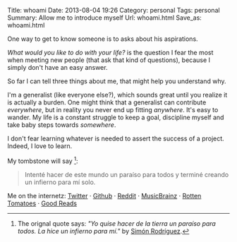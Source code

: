 Title: whoami
Date: 2013-08-04 19:26
Category: personal
Tags: personal
Summary: Allow me to introduce myself
Url: whoami.html
Save_as: whoami.html


One way to get to know someone is to asks about his aspirations.

*What would you like to do with your life?* is the question I fear the most when
meeting new people (that ask that kind of questions), because I simply don't
have an easy answer.

So far I can tell three things about me, that might help you understand why.

I'm a generalist (like everyone else?), which sounds great until you realize it
is actually a burden. One might think that a generalist can contribute
*everywhere*, but in reality you never end up fitting *anywhere*. It's easy to
wander. My life is a constant struggle to keep a goal, discipline myself and
take baby steps towards *somewhere*.

I don't fear learning whatever is needed to assert the success of a project.
Indeed, I love to learn.

My tombstone will say [^1]:

> Intenté hacer de este mundo un paraíso para todos y terminé creando un
> infierno para mí solo.

Me on the internetz:
[Twitter](https://twitter.com/hernantz/) · [Github](https://github.com/hernantz) · [Reddit](https://www.reddit.com/user/hernantz/) · [MusicBrainz](https://musicbrainz.org/user/hernantz) · [Rotten Tomatoes](https://www.rottentomatoes.com/user/id/973196678) · [Good Reads](https://www.goodreads.com/hernantz)


[^1]: The orignal quote says: *"Yo quise hacer de la tierra un paraíso para
      todos. La hice un infierno para mí."* by [Simón Rodríguez][1].

[1]: https://es.wikiquote.org/wiki/Sim%C3%B3n_Rodr%C3%ADguez "Simón Rodríguez"
